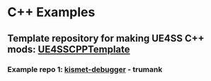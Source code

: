 # C++ Examples

## Template repository for making UE4SS C++ mods: [UE4SSCPPTemplate](https://github.com/UE4SS-RE/UE4SSCPPTemplate)

### Example repo 1: [kismet-debugger](https://github.com/trumank/kismet-debugger) - trumank